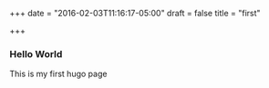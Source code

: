 +++
date = "2016-02-03T11:16:17-05:00"
draft = false
title = "first"

+++

### Hello World

This is my first hugo page
